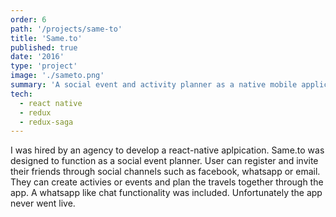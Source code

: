 ```yaml
---
order: 6
path: '/projects/same-to'
title: 'Same.to'
published: true
date: '2016'
type: 'project'
image: './sameto.png'
summary: 'A social event and activity planner as a native mobile application.'
tech:
  - react native
  - redux
  - redux-saga
---
```


I was hired by an agency to develop a react-native aplpication. Same.to was designed to function as a social event planner. User can register and invite their friends through social channels such as facebook, whatsapp or email. They can create activies or events and plan the travels together through the app. A whatsapp like chat functionality was included. Unfortunately the app never went live.
